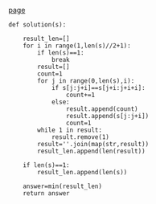 [page](https://programmers.co.kr/learn/courses/30/lessons/60057)

    def solution(s):    

        result_len=[]
        for i in range(1,len(s)//2+1):
            if len(s)==1:
                break
            result=[]
            count=1
            for j in range(0,len(s),i):
                if s[j:j+i]==s[j+i:j+i+i]:
                    count+=1
                else:
                    result.append(count)
                    result.append(s[j:j+i])
                    count=1
            while 1 in result:
                result.remove(1)
            result=''.join(map(str,result))
            result_len.append(len(result))

        if len(s)==1:
            result_len.append(len(s))

        answer=min(result_len)
        return answer
